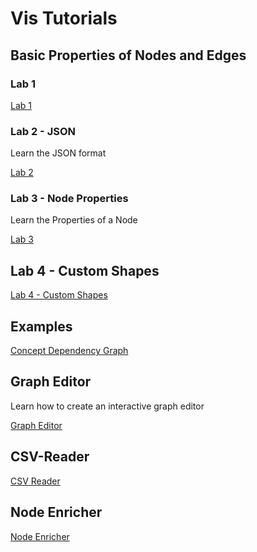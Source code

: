 # Vis Tutorials

## Basic Properties of Nodes and Edges

### Lab 1

[Lab 1](lab-01.md)

### Lab 2 - JSON

Learn the JSON format

[Lab 2](lab-02.md)

### Lab 3 - Node Properties

Learn the Properties of a Node

[Lab 3](lab-03.md)

## Lab 4 - Custom Shapes

[Lab 4 - Custom Shapes](./lab-04.html)

## Examples

[Concept Dependency Graph](./concept-dependency-graph.md)

## Graph Editor

Learn how to create an interactive graph editor

[Graph Editor](./graph-editor/index.md)

## CSV-Reader

[CSV Reader](./csv-reader/index.md)

## Node Enricher

[Node Enricher](./node-enricher/index.md)

